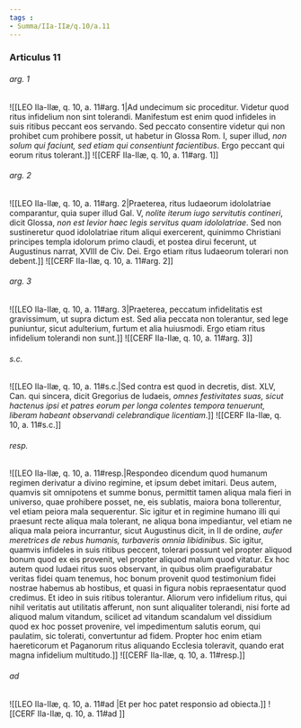 ```yaml
---
tags : 
- Summa/IIa-IIæ/q.10/a.11
---
```


### Articulus 11

###### arg. 1
![[LEO IIa-IIæ, q. 10, a. 11#arg. 1|Ad undecimum sic proceditur. Videtur quod ritus infidelium non sint tolerandi. Manifestum est enim quod infideles in suis ritibus peccant eos servando. Sed peccato consentire videtur qui non prohibet cum prohibere possit, ut habetur in Glossa Rom. I, super illud, *non solum qui faciunt, sed etiam qui consentiunt facientibus*. Ergo peccant qui eorum ritus tolerant.]]
![[CERF IIa-IIæ, q. 10, a. 11#arg. 1]]

###### arg. 2
![[LEO IIa-IIæ, q. 10, a. 11#arg. 2|Praeterea, ritus Iudaeorum idololatriae comparantur, quia super illud Gal. V, *nolite iterum iugo servitutis contineri*, dicit Glossa, *non est levior haec legis servitus quam idololatriae*. Sed non sustineretur quod idololatriae ritum aliqui exercerent, quinimmo Christiani principes templa idolorum primo claudi, et postea dirui fecerunt, ut Augustinus narrat, XVIII de Civ. Dei. Ergo etiam ritus Iudaeorum tolerari non debent.]]
![[CERF IIa-IIæ, q. 10, a. 11#arg. 2]]

###### arg. 3
![[LEO IIa-IIæ, q. 10, a. 11#arg. 3|Praeterea, peccatum infidelitatis est gravissimum, ut supra dictum est. Sed alia peccata non tolerantur, sed lege puniuntur, sicut adulterium, furtum et alia huiusmodi. Ergo etiam ritus infidelium tolerandi non sunt.]]
![[CERF IIa-IIæ, q. 10, a. 11#arg. 3]]

###### s.c.
![[LEO IIa-IIæ, q. 10, a. 11#s.c.|Sed contra est quod in decretis, dist. XLV, Can. qui sincera, dicit Gregorius de Iudaeis, *omnes festivitates suas, sicut hactenus ipsi et patres eorum per longa colentes tempora tenuerunt, liberam habeant observandi celebrandique licentiam*.]]
![[CERF IIa-IIæ, q. 10, a. 11#s.c.]]

###### resp.
![[LEO IIa-IIæ, q. 10, a. 11#resp.|Respondeo dicendum quod humanum regimen derivatur a divino regimine, et ipsum debet imitari. Deus autem, quamvis sit omnipotens et summe bonus, permittit tamen aliqua mala fieri in universo, quae prohibere posset, ne, eis sublatis, maiora bona tollerentur, vel etiam peiora mala sequerentur. Sic igitur et in regimine humano illi qui praesunt recte aliqua mala tolerant, ne aliqua bona impediantur, vel etiam ne aliqua mala peiora incurrantur, sicut Augustinus dicit, in II de ordine, *aufer meretrices de rebus humanis, turbaveris omnia libidinibus*. Sic igitur, quamvis infideles in suis ritibus peccent, tolerari possunt vel propter aliquod bonum quod ex eis provenit, vel propter aliquod malum quod vitatur. Ex hoc autem quod Iudaei ritus suos observant, in quibus olim praefigurabatur veritas fidei quam tenemus, hoc bonum provenit quod testimonium fidei nostrae habemus ab hostibus, et quasi in figura nobis repraesentatur quod credimus. Et ideo in suis ritibus tolerantur. Aliorum vero infidelium ritus, qui nihil veritatis aut utilitatis afferunt, non sunt aliqualiter tolerandi, nisi forte ad aliquod malum vitandum, scilicet ad vitandum scandalum vel dissidium quod ex hoc posset provenire, vel impedimentum salutis eorum, qui paulatim, sic tolerati, convertuntur ad fidem. Propter hoc enim etiam haereticorum et Paganorum ritus aliquando Ecclesia toleravit, quando erat magna infidelium multitudo.]]
![[CERF IIa-IIæ, q. 10, a. 11#resp.]]

###### ad 
![[LEO IIa-IIæ, q. 10, a. 11#ad |Et per hoc patet responsio ad obiecta.]]
![[CERF IIa-IIæ, q. 10, a. 11#ad ]]

